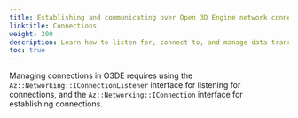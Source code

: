 ```yaml
---
title: Establishing and communicating over Open 3D Engine network connections
linktitle: Connections
weight: 200
description: Learn how to listen for, connect to, and manage data transmission over Open 3D Engine network sockets.
toc: true
---
```


Managing connections in O3DE requires using the `Az::Networking::IConnectionListener` interface for listening for connections, and the `Az::Networking::IConnection` interface for establishing connections.